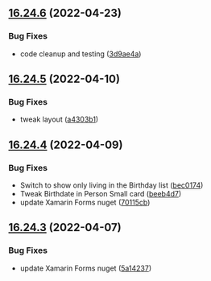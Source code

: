 ## [16.24.6](https://github.com/phandcock/GrampsView/compare/v16.24.5...v16.24.6) (2022-04-23)


### Bug Fixes

* code cleanup and testing ([3d9ae4a](https://github.com/phandcock/GrampsView/commit/3d9ae4af3e895c15f3c0ec113c534cd3a971ed65))



## [16.24.5](https://github.com/phandcock/GrampsView/compare/v16.24.4...v16.24.5) (2022-04-10)


### Bug Fixes

* tweak layout ([a4303b1](https://github.com/phandcock/GrampsView/commit/a4303b1be0533f25199e43745896aa133bca662d))



## [16.24.4](https://github.com/phandcock/GrampsView/compare/v16.24.3...v16.24.4) (2022-04-09)


### Bug Fixes

* Switch to show only living in the Birthday list ([bec0174](https://github.com/phandcock/GrampsView/commit/bec01744e7e22cc45da8dc79595f3c1ed2ba0f55))
* Tweak Birthdate in Person Small card ([beeb4d7](https://github.com/phandcock/GrampsView/commit/beeb4d706c91de054698ff339c9b5b9ef68c5361))
* update Xamarin Forms nuget ([70115cb](https://github.com/phandcock/GrampsView/commit/70115cb67c849ebe62365b05329f502d71022d70))



## [16.24.3](https://github.com/phandcock/GrampsView/compare/v16.24.2...v16.24.3) (2022-04-07)


### Bug Fixes

* update Xamarin Forms nuget ([5a14237](https://github.com/phandcock/GrampsView/commit/5a14237b0e8bd302cebe7607f965f7e8c27e90de))



